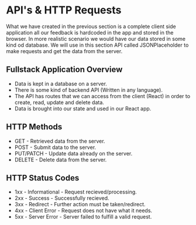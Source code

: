 # **API's & HTTP Requests**

What we have created in the previous section is a complete client side application all our feedback is hardcoded in the app and stored in the browser. In more realistic scenario we would have our data stored in some kind od database. We will use in this section API called JSONPlaceholder to make requests and get the data from the server.

## **Fullstack Application Overview**

-   Data is kept in a database on a server.
-   There is some kind of backend API (Written in any language).
-   The API has routes that we can access from the client (React) in order to create, read, update and delete data.
-   Data is brought into our state and used in our React app.

## **HTTP Methods**

-   GET - Retrieved data from the server.
-   POST - Submit data to the server.
-   PUT/PATCH - Update data already on the server.
-   DELETE - Delete data from the server.

## **HTTP Status Codes**

-   1xx - Informational - Request recieved/processing.
-   2xx - Success - Successfully recieved.
-   3xx - Redirect - Further action must be taken/redirect.
-   4xx - Client Error - Request does not have what it needs.
-   5xx - Server Error - Server failed to fulfill a valid request.
